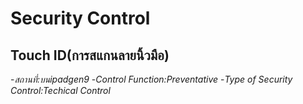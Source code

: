 # Security Control
## Touch ID(การสแกนลายนิ้วมือ)

 -*สถานที่:บนipadgen9*
 -*Control Function:Preventative*
 -*Type of Security Control:Techical Control*
